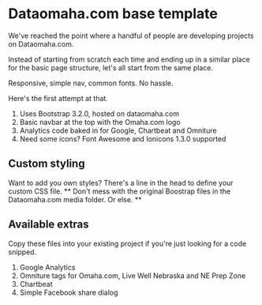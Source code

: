 Dataomaha.com base template
===========================
  
We've reached the point where a handful of people are developing projects on Dataomaha.com. 

Instead of starting from scratch each time and ending up in a similar place for the basic page structure, let's all start from the same place.

Responsive, simple nav, common fonts. No hassle.

Here's the first attempt at that.

<ol>
<li>Uses Bootstrap 3.2.0, hosted on dataomaha.com</li>
<li>Basic navbar at the top with the Omaha.com logo</li>
<li>Analytics code baked in for Google, Chartbeat and Omniture</li>
<li>Need some icons? Font Awesome and Ionicons 1.3.0 supported</li>
</ol>

Custom styling
---------------

Want to add you own styles? There's a line in the head to define your custom CSS file. ** Don't mess with the original Boostrap files in the Dataomaha.com media folder. Or else. **

Available extras
-----------------

Copy these files into your existing project if you're just looking for a code snipped.
<ol>
<li>Google Analytics</li>
<li>Omniture tags for Omaha.com, Live Well Nebraska and NE Prep Zone</li>
<li>Chartbeat</li>
<li>Simple Facebook share dialog</li>
</ol>
